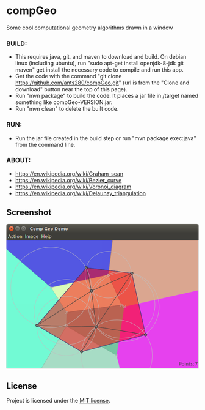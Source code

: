 # compGeo
Some cool computational geometry algorithms drawn in a window

### BUILD:
* This requires java, git, and maven to download and build.  On debian linux (including ubuntu), run "sudo apt-get install openjdk-8-jdk git maven" get install the necessary code to compile and run this app.
* Get the code with the command "git clone https://github.com/ants280/compGeo.git" (url is from the "Clone and download" button near the top of this page).
* Run "mvn package" to build the code.  It places a jar file in /target named something like compGeo-VERSION.jar.
* Run "mvn clean" to delete the built code.
### RUN:
* Run the jar file created in the build step or run "mvn package exec:java" from the command line.
### ABOUT:
* https://en.wikipedia.org/wiki/Graham_scan
* https://en.wikipedia.org/wiki/Bezier_curve
* https://en.wikipedia.org/wiki/Voronoi_diagram
* https://en.wikipedia.org/wiki/Delaunay_triangulation

## Screenshot
![screenshot](screenshot.png)

## License
Project is licensed under the [MIT license](LICENSE).

